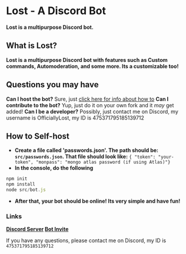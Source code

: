 # Lost - A Discord Bot
**Lost is a multipurpose Discord bot.**
## What is Lost?
**Lost is a multipurpose Discord bot with features such as Custom commands, Automoderation, and some more. Its a customizable too!**

## Questions you may have
**Can I host the bot?** Sure, just [click here for info about how to]()
**Can I contribute to the bot?** Yup, just do it on your own fork and it *may* get added!
**Can I be a developer?** Possibly, just contact me on Discord, my username is OfficiallyLost, my ID is 475371795185139712


## How to Self-host

* **Create a file called 'passwords.json'. The path should be: `src/passwords.json`. That file should look like:** ```{ "token": "your-token", "monpass": "mongo atlas password (if using Atlas)"}```
* **In the console, do the following** 
```js
npm init 
npm install
node src/bot.js
```
* **After that, your bot should be online! Its very simple and have fun!**


### Links 
**[Discord Server](https://discord.gg/FWTRPS9)
[Bot Invite](https://discordapp.com/oauth2/authorize?client_id=650136984211292180&scope=bot&permissions=2146958847,)**

If you have any questions, please contact me on Discord, my ID is `475371795185139712`
